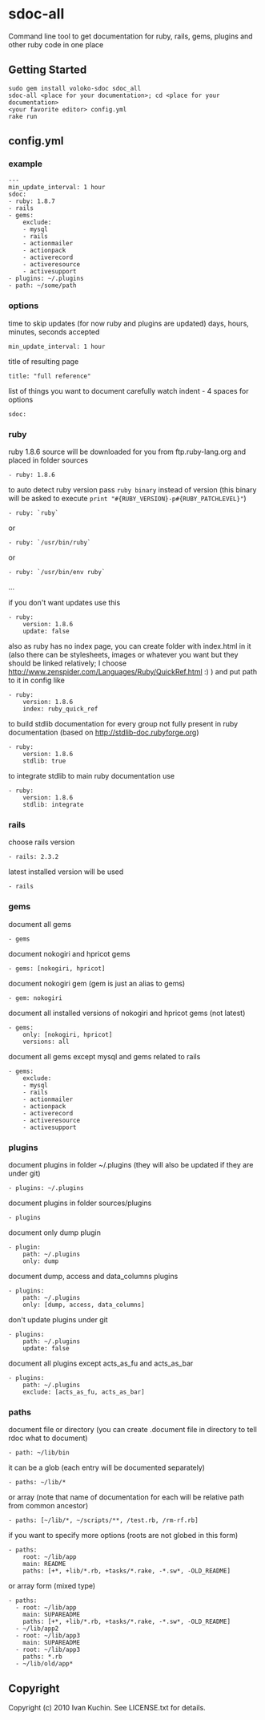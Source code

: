 # sdoc-all
Command line tool to get documentation for ruby, rails, gems, plugins and other ruby code in one place

## Getting Started

    sudo gem install voloko-sdoc sdoc_all
    sdoc-all <place for your documentation>; cd <place for your documentation>
    <your favorite editor> config.yml
    rake run

## config.yml

### example

    ---
    min_update_interval: 1 hour
    sdoc:
    - ruby: 1.8.7
    - rails
    - gems:
        exclude:
        - mysql
        - rails
        - actionmailer
        - actionpack
        - activerecord
        - activeresource
        - activesupport
    - plugins: ~/.plugins
    - path: ~/some/path

### options

time to skip updates (for now ruby and plugins are updated)
days, hours, minutes, seconds accepted

    min_update_interval: 1 hour

title of resulting page

    title: "full reference"

list of things you want to document
carefully watch indent - 4 spaces for options

    sdoc:

### ruby

ruby 1.8.6 source will be downloaded for you from ftp.ruby-lang.org and placed in folder sources

    - ruby: 1.8.6

to auto detect ruby version pass `ruby binary` instead of version (this binary will be asked to execute `print "#{RUBY_VERSION}-p#{RUBY_PATCHLEVEL}"`)

    - ruby: `ruby`
or

    - ruby: `/usr/bin/ruby`

or

    - ruby: `/usr/bin/env ruby`

…

if you don't want updates use this

    - ruby:
        version: 1.8.6
        update: false

also as ruby has no index page, you can create folder with index.html in it (also there can be stylesheets, images or whatever you want but they should be linked relatively; I choose http://www.zenspider.com/Languages/Ruby/QuickRef.html :) ) and put path to it in config like

    - ruby:
        version: 1.8.6
        index: ruby_quick_ref

to build stdlib documentation for every group not fully present in ruby documentation (based on http://stdlib-doc.rubyforge.org)

    - ruby:
        version: 1.8.6
        stdlib: true

to integrate stdlib to main ruby documentation use

    - ruby:
        version: 1.8.6
        stdlib: integrate

### rails

choose rails version

    - rails: 2.3.2

latest installed version will be used

    - rails

### gems

document all gems

    - gems

document nokogiri and hpricot gems

    - gems: [nokogiri, hpricot]

document nokogiri gem (gem is just an alias to gems)

    - gem: nokogiri

document all installed versions of nokogiri and hpricot gems (not latest)

    - gems:
        only: [nokogiri, hpricot]
        versions: all

document all gems except mysql and gems related to rails

    - gems:
        exclude:
        - mysql
        - rails
        - actionmailer
        - actionpack
        - activerecord
        - activeresource
        - activesupport

### plugins

document plugins in folder ~/.plugins (they will also be updated if they are under git)

    - plugins: ~/.plugins

document plugins in folder sources/plugins

    - plugins

document only dump plugin

    - plugin:
        path: ~/.plugins
        only: dump

document dump, access and data_columns plugins

    - plugins:
        path: ~/.plugins
        only: [dump, access, data_columns]

don't update plugins under git

    - plugins:
        path: ~/.plugins
        update: false

document all plugins except acts_as_fu and acts_as_bar

    - plugins:
        path: ~/.plugins
        exclude: [acts_as_fu, acts_as_bar]

### paths

document file or directory (you can create .document file in directory to tell rdoc what to document)

    - path: ~/lib/bin

it can be a glob (each entry will be documented separately)

    - paths: ~/lib/*

or array (note that name of documentation for each will be relative path from common ancestor)

    - paths: [~/lib/*, ~/scripts/**, /test.rb, /rm-rf.rb]

if you want to specify more options (roots are not globed in this form)

    - paths:
        root: ~/lib/app
        main: README
        paths: [+*, +lib/*.rb, +tasks/*.rake, -*.sw*, -OLD_README]

or array form (mixed type)

    - paths:
      - root: ~/lib/app
        main: SUPAREADME
        paths: [+*, +lib/*.rb, +tasks/*.rake, -*.sw*, -OLD_README]
      - ~/lib/app2
      - root: ~/lib/app3
        main: SUPAREADME
      - root: ~/lib/app3
        paths: *.rb
      - ~/lib/old/app*

## Copyright

Copyright (c) 2010 Ivan Kuchin. See LICENSE.txt for details.
